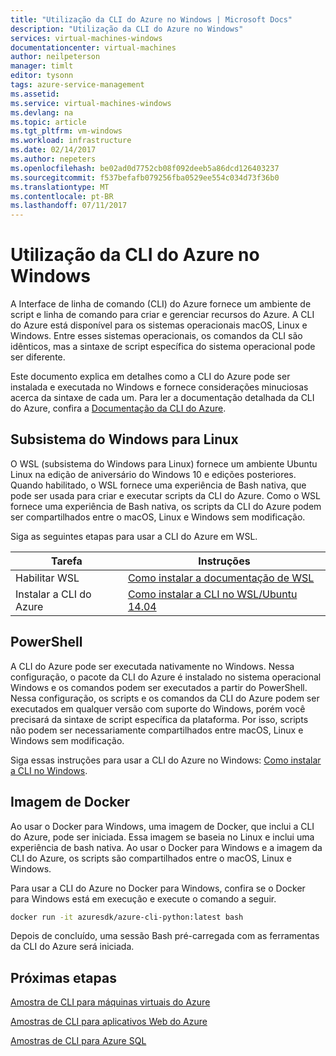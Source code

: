 ```yaml
---
title: "Utilização da CLI do Azure no Windows | Microsoft Docs"
description: "Utilização da CLI do Azure no Windows"
services: virtual-machines-windows
documentationcenter: virtual-machines
author: neilpeterson
manager: timlt
editor: tysonn
tags: azure-service-management
ms.assetid: 
ms.service: virtual-machines-windows
ms.devlang: na
ms.topic: article
ms.tgt_pltfrm: vm-windows
ms.workload: infrastructure
ms.date: 02/14/2017
ms.author: nepeters
ms.openlocfilehash: be02ad0d7752cb08f092deeb5a86dcd126403237
ms.sourcegitcommit: f537befafb079256fba0529ee554c034d73f36b0
ms.translationtype: MT
ms.contentlocale: pt-BR
ms.lasthandoff: 07/11/2017
---
```

# <a name="using-the-azure-cli-on-windows"></a>Utilização da CLI do Azure no Windows

A Interface de linha de comando (CLI) do Azure fornece um ambiente de script e linha de comando para criar e gerenciar recursos do Azure. A CLI do Azure está disponível para os sistemas operacionais macOS, Linux e Windows. Entre esses sistemas operacionais, os comandos da CLI são idênticos, mas a sintaxe de script específica do sistema operacional pode ser diferente.

Este documento explica em detalhes como a CLI do Azure pode ser instalada e executada no Windows e fornece considerações minuciosas acerca da sintaxe de cada um. Para ler a documentação detalhada da CLI do Azure, confira a [Documentação da CLI do Azure]( https://docs.microsoft.com/en-us/cli/azure/overview).

## <a name="windows-subsystem-for-linux"></a>Subsistema do Windows para Linux

O WSL (subsistema do Windows para Linux) fornece um ambiente Ubuntu Linux na edição de aniversário do Windows 10 e edições posteriores. Quando habilitado, o WSL fornece uma experiência de Bash nativa, que pode ser usada para criar e executar scripts da CLI do Azure. Como o WSL fornece uma experiência de Bash nativa, os scripts da CLI do Azure podem ser compartilhados entre o macOS, Linux e Windows sem modificação.

Siga as seguintes etapas para usar a CLI do Azure em WSL.

|Tarefa | Instruções |
|---|---|
| Habilitar WSL | [Como instalar a documentação de WSL](https://msdn.microsoft.com/en-us/commandline/wsl/install_guide) |
| Instalar a CLI do Azure |[Como instalar a CLI no WSL/Ubuntu 14.04](https://docs.microsoft.com/en-us/cli/azure/install-az-cli2#ubuntu)|

## <a name="powershell"></a>PowerShell

A CLI do Azure pode ser executada nativamente no Windows. Nessa configuração, o pacote da CLI do Azure é instalado no sistema operacional Windows e os comandos podem ser executados a partir do PowerShell. Nessa configuração, os scripts e os comandos da CLI do Azure podem ser executados em qualquer versão com suporte do Windows, porém você precisará da sintaxe de script específica da plataforma. Por isso, scripts não podem ser necessariamente compartilhados entre macOS, Linux e Windows sem modificação.

Siga essas instruções para usar a CLI do Azure no Windows: [Como instalar a CLI no Windows](https://docs.microsoft.com/en-us/cli/azure/install-az-cli2#windows).

## <a name="docker-image"></a>Imagem de Docker

Ao usar o Docker para Windows, uma imagem de Docker, que inclui a CLI do Azure, pode ser iniciada. Essa imagem se baseia no Linux e inclui uma experiência de bash nativa.  Ao usar o Docker para Windows e a imagem da CLI do Azure, os scripts são compartilhados entre o macOS, Linux e Windows. 

Para usar a CLI do Azure no Docker para Windows, confira se o Docker para Windows está em execução e execute o comando a seguir.

```bash
docker run -it azuresdk/azure-cli-python:latest bash
```

Depois de concluído, uma sessão Bash pré-carregada com as ferramentas da CLI do Azure será iniciada.

## <a name="next-steps"></a>Próximas etapas

[Amostra de CLI para máquinas virtuais do Azure](../linux/cli-samples.md?toc=%2fazure%2fvirtual-machines%2flinux%2ftoc.json)

[Amostras de CLI para aplicativos Web do Azure](../../app-service-web/app-service-cli-samples.md)

[Amostras de CLI para Azure SQL](../../sql-database/sql-database-cli-samples.md)
